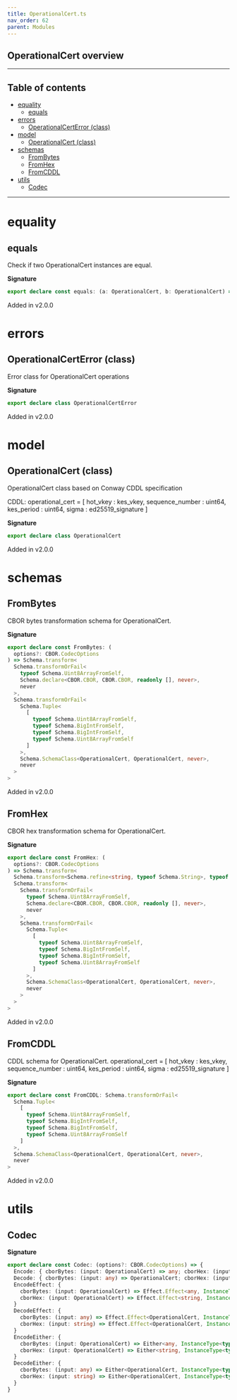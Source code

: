 ```yaml
---
title: OperationalCert.ts
nav_order: 62
parent: Modules
---
```


## OperationalCert overview

---

<h2 class="text-delta">Table of contents</h2>

- [equality](#equality)
  - [equals](#equals)
- [errors](#errors)
  - [OperationalCertError (class)](#operationalcerterror-class)
- [model](#model)
  - [OperationalCert (class)](#operationalcert-class)
- [schemas](#schemas)
  - [FromBytes](#FromBytes)
  - [FromHex](#FromHex)
  - [FromCDDL](#fromcddl)
- [utils](#utils)
  - [Codec](#codec)

---

# equality

## equals

Check if two OperationalCert instances are equal.

**Signature**

```ts
export declare const equals: (a: OperationalCert, b: OperationalCert) => boolean
```

Added in v2.0.0

# errors

## OperationalCertError (class)

Error class for OperationalCert operations

**Signature**

```ts
export declare class OperationalCertError
```

Added in v2.0.0

# model

## OperationalCert (class)

OperationalCert class based on Conway CDDL specification

CDDL: operational_cert = [
hot_vkey : kes_vkey,
sequence_number : uint64,
kes_period : uint64,
sigma : ed25519_signature
]

**Signature**

```ts
export declare class OperationalCert
```

Added in v2.0.0

# schemas

## FromBytes

CBOR bytes transformation schema for OperationalCert.

**Signature**

```ts
export declare const FromBytes: (
  options?: CBOR.CodecOptions
) => Schema.transform<
  Schema.transformOrFail<
    typeof Schema.Uint8ArrayFromSelf,
    Schema.declare<CBOR.CBOR, CBOR.CBOR, readonly [], never>,
    never
  >,
  Schema.transformOrFail<
    Schema.Tuple<
      [
        typeof Schema.Uint8ArrayFromSelf,
        typeof Schema.BigIntFromSelf,
        typeof Schema.BigIntFromSelf,
        typeof Schema.Uint8ArrayFromSelf
      ]
    >,
    Schema.SchemaClass<OperationalCert, OperationalCert, never>,
    never
  >
>
```

Added in v2.0.0

## FromHex

CBOR hex transformation schema for OperationalCert.

**Signature**

```ts
export declare const FromHex: (
  options?: CBOR.CodecOptions
) => Schema.transform<
  Schema.transform<Schema.refine<string, typeof Schema.String>, typeof Schema.Uint8ArrayFromSelf>,
  Schema.transform<
    Schema.transformOrFail<
      typeof Schema.Uint8ArrayFromSelf,
      Schema.declare<CBOR.CBOR, CBOR.CBOR, readonly [], never>,
      never
    >,
    Schema.transformOrFail<
      Schema.Tuple<
        [
          typeof Schema.Uint8ArrayFromSelf,
          typeof Schema.BigIntFromSelf,
          typeof Schema.BigIntFromSelf,
          typeof Schema.Uint8ArrayFromSelf
        ]
      >,
      Schema.SchemaClass<OperationalCert, OperationalCert, never>,
      never
    >
  >
>
```

Added in v2.0.0

## FromCDDL

CDDL schema for OperationalCert.
operational_cert = [
hot_vkey : kes_vkey,
sequence_number : uint64,
kes_period : uint64,
sigma : ed25519_signature
]

**Signature**

```ts
export declare const FromCDDL: Schema.transformOrFail<
  Schema.Tuple<
    [
      typeof Schema.Uint8ArrayFromSelf,
      typeof Schema.BigIntFromSelf,
      typeof Schema.BigIntFromSelf,
      typeof Schema.Uint8ArrayFromSelf
    ]
  >,
  Schema.SchemaClass<OperationalCert, OperationalCert, never>,
  never
>
```

Added in v2.0.0

# utils

## Codec

**Signature**

```ts
export declare const Codec: (options?: CBOR.CodecOptions) => {
  Encode: { cborBytes: (input: OperationalCert) => any; cborHex: (input: OperationalCert) => string }
  Decode: { cborBytes: (input: any) => OperationalCert; cborHex: (input: string) => OperationalCert }
  EncodeEffect: {
    cborBytes: (input: OperationalCert) => Effect.Effect<any, InstanceType<typeof OperationalCertError>>
    cborHex: (input: OperationalCert) => Effect.Effect<string, InstanceType<typeof OperationalCertError>>
  }
  DecodeEffect: {
    cborBytes: (input: any) => Effect.Effect<OperationalCert, InstanceType<typeof OperationalCertError>>
    cborHex: (input: string) => Effect.Effect<OperationalCert, InstanceType<typeof OperationalCertError>>
  }
  EncodeEither: {
    cborBytes: (input: OperationalCert) => Either<any, InstanceType<typeof OperationalCertError>>
    cborHex: (input: OperationalCert) => Either<string, InstanceType<typeof OperationalCertError>>
  }
  DecodeEither: {
    cborBytes: (input: any) => Either<OperationalCert, InstanceType<typeof OperationalCertError>>
    cborHex: (input: string) => Either<OperationalCert, InstanceType<typeof OperationalCertError>>
  }
}
```
